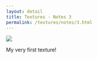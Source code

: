 ```yaml
---
layout: detail
title: Textures - Notes 3
permalink: /textures/notes/3.html
---
```


<img src="{{ site.baseurl }}/assets/textures/notes/3/1.png">

My very first texture!